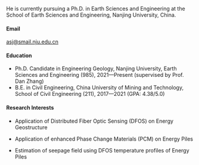 

He is currently pursuing a Ph.D. in Earth Sciences and Engineering at the School of Earth Sciences and Engineering, Nanjing University, China.

#### Email

asj@smail.nju.edu.cn

#### Education

- Ph.D. Candidate in Engineering Geology, Nanjing University, Earth Sciences and Engineering (985), 2021—Present (supervised by Prof. Dan Zhang)
- B.E. in Civil Engineering, China University of Mining and Technology, School of Civil Engineering (211), 2017—2021 (GPA: 4.38/5.0)

#### Research Interests

- Application of Distributed Fiber Optic Sensing (DFOS) on Energy Geostructure

- Application of enhanced Phase Change Materials (PCM) on Energy Piles

- Estimation of seepage field using DFOS temperature profiles of Energy Piles

